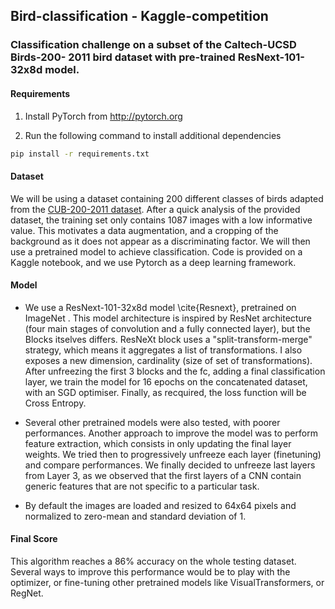 ## Bird-classification - Kaggle-competition
### Classification challenge on a subset of the Caltech-UCSD Birds-200- 2011 bird dataset with pre-trained ResNext-101- 32x8d model.


#### Requirements
1. Install PyTorch from http://pytorch.org

2. Run the following command to install additional dependencies

```bash
pip install -r requirements.txt
```


#### Dataset
We will be using a dataset containing 200 different classes of birds adapted from the [CUB-200-2011 dataset](http://www.vision.caltech.edu/visipedia/CUB-200-2011.html).
After a quick analysis of the provided dataset, the training set only contains 1087 images with a low informative value. This motivates a data augmentation, and a cropping of the background as it does not appear as a discriminating factor. We will then use a pretrained model to achieve classification. Code is provided on a Kaggle notebook, and we use Pytorch as a deep learning framework.

#### Model
- We use a ResNext-101-32x8d model \cite{Resnext}, pretrained on ImageNet . This model architecture is inspired by ResNet architecture (four main stages of convolution and a fully connected layer), but the Blocks itselves differs. ResNeXt block  uses a "split-transform-merge" strategy, which means it aggregates a list of transformations. I also exposes a new dimension, cardinality (size of set of transformations). 
After unfreezing the first 3 blocks and the fc, adding a final classification layer, we train the model for 16 epochs on the concatenated dataset, with an SGD optimiser. Finally, as recquired, the loss function will be Cross Entropy.

- Several other pretrained models were also tested, with poorer performances. Another approach to improve the model was to perform feature extraction, which consists in only updating the final layer weights. We tried then to progressively unfreeze each layer (finetuning) and compare performances. We finally decided to unfreeze last layers from Layer 3, as we observed that the first layers of a CNN contain generic features that are not specific to a particular task. 

- By default the images are loaded and resized to 64x64 pixels and normalized to zero-mean and standard deviation of 1. 

#### Final Score

This algorithm reaches a 86% accuracy on the whole testing dataset. Several ways to improve this performance would be to play with the optimizer, or fine-tuning other pretrained models like VisualTransformers, or RegNet.

